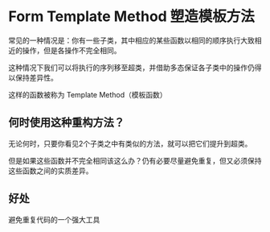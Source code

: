 # Form Template Method 塑造模板方法

常见的一种情况是：你有一些子类，其中相应的某些函数以相同的顺序执行大致相近的操作，但是各操作不完全相同。

这种情况下我们可以将执行的序列移至超类，并借助多态保证各子类中的操作仍得以保持差异性。

这样的函数被称为 Template Method（模板函数）

## 何时使用这种重构方法？

无论何时，只要你看见2个子类之中有类似的方法，就可以把它们提升到超类。

但是如果这些函数并不完全相同该这么办？仍有必要尽量避免重复，但又必须保持这些函数之间的实质差异。

## 好处

避免重复代码的一个强大工具
